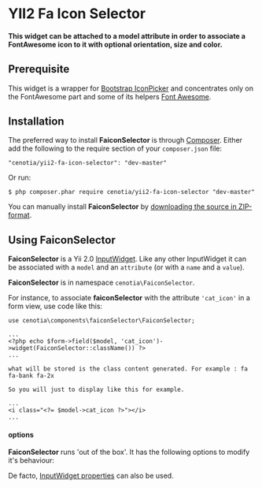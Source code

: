 YII2 Fa Icon Selector
==================

#### This widget can be attached to a model attribute in order to associate a FontAwesome icon to it with optional orientation, size and color.
####


## Prerequisite ##

This widget is a wrapper for [Bootstrap IconPicker](http://victor-valencia.github.io/bootstrap-iconpicker/) and concentrates only on the FontAwesome part and some of its helpers [Font Awesome](http://fontawesome.io/). 



## Installation ##

The preferred way to install **FaiconSelector** is through [Composer](https://getcomposer.org/). Either add the following to the require section of your `composer.json` file:

`"cenotia/yii2-fa-icon-selector": "dev-master"` 

Or run:

`$ php composer.phar require cenotia/yii2-fa-icon-selector "dev-master"` 

You can manually install **FaiconSelector** by [downloading the source in ZIP-format](https://github.com/cenotia/yii2-fa-icon-selector/archive/master.zip).

## Using FaiconSelector ##

**FaiconSelector** is a Yii 2.0 [InputWidget](http://www.yiiframework.com/doc-2.0/yii-widgets-inputwidget.html). Like any other InputWidget it can be associated with a `model` and an `attribute` (or with a `name` and a `value`).

**FaiconSelector** is in namespace `cenotia\FaiconSelector`.

For instance, to associate **faiconSelector** with the attribute `'cat_icon'` in a form view, use code like this:

    use cenotia\components\faiconSelector\FaiconSelector;
        
	...
	<?php echo $form->field($model, 'cat_icon')->widget(FaiconSelector::className()) ?>
	...

	what will be stored is the class content generated. For example : fa fa-bank fa-2x

	So you will just to display like this for example.

	...
	<i class="<?= $model->cat_icon ?>"></i>
	... 

#### options ####

**FaiconSelector** runs 'out of the box'. It has the following options to modify it's behaviour:

De facto, [InputWidget properties](http://www.yiiframework.com/doc-2.0/yii-widgets-inputwidget.html) can also be used.


